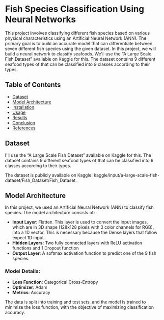 # Fish Species Classification Using Neural Networks

This project involves classifying different fish species based on various physical characteristics using an Artificial Neural Network (ANN). The primary goal is to build an accurate model that can differentiate between seven different fish species using the given dataset.
In this project, we will build a neural network to classify seafoods. We'll use the “A Large Scale Fish Dataset” available on Kaggle for this. The dataset contains 9 different seafood types of that can be classified into 9 classes according to their types.
## Table of Contents
- [Dataset](#dataset)
- [Model Architecture](#model-architecture)
- [Installation](#installation)
- [Usage](#usage)
- [Results](#results)
- [Conclusion](#conclusion)
- [References](#references)

## Dataset

I'll use the “A Large Scale Fish Dataset” available on Kaggle for this. The dataset contains 9 different seafood types of that can be classified into 9 classes according to their types.

The dataset is publicly available on Kaggle: kaggle/input/a-large-scale-fish-dataset/Fish_Dataset/Fish_Dataset.

## Model Architecture

In this project, we used an Artificial Neural Network (ANN) to classify fish species. The model architecture consists of:

- **Input Layer**: Flatten. This layer is used to convert the input images, which are in 3D shape (128x128 pixels with 3 color channels for RGB), into a 1D vector.
This is necessary because the Dense layers that follow expect 1D input.
- **Hidden Layers**: Two fully connected layers with ReLU activation functions and 1 Dropout function
- **Output Layer**: A softmax activation function to predict one of the 9 fish species.

### Model Details:
- **Loss Function**: Categorical Cross-Entropy
- **Optimizer**: Adam
- **Metrics**: Accuracy

The data is split into training and test sets, and the model is trained to minimize the loss function, with the objective of maximizing classification accuracy.

